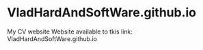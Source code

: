 # VladHardAndSoftWare.github.io
My CV website
Website available to tkis link: VladHardAndSoftWare.github.io
